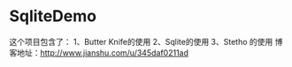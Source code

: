 # SqliteDemo

这个项目包含了：
1、Butter Knife的使用
2、Sqlite的使用
3、Stetho 的使用
博客地址：http://www.jianshu.com/u/345daf0211ad
